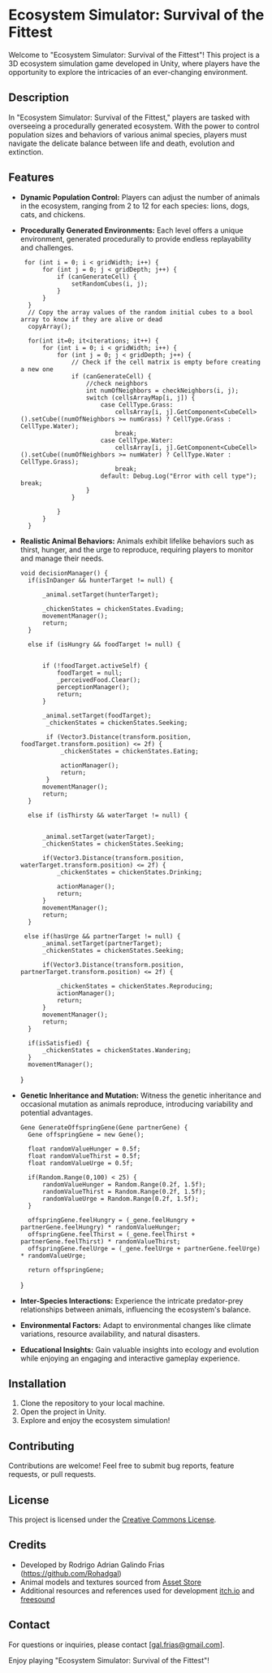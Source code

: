 # Ecosystem Simulator: Survival of the Fittest

Welcome to "Ecosystem Simulator: Survival of the Fittest"! This project is a 3D ecosystem simulation game developed in Unity, where players have the opportunity to explore the intricacies of an ever-changing environment.

## Description
In "Ecosystem Simulator: Survival of the Fittest," players are tasked with overseeing a procedurally generated ecosystem. With the power to control population sizes and behaviors of various animal species, players must navigate the delicate balance between life and death, evolution and extinction.

## Features
- **Dynamic Population Control:** Players can adjust the number of animals in the ecosystem, ranging from 2 to 12 for each species: lions, dogs, cats, and chickens.
- **Procedurally Generated Environments:** Each level offers a unique environment, generated procedurally to provide endless replayability and challenges.

       for (int i = 0; i < gridWidth; i++) {
            for (int j = 0; j < gridDepth; j++) {
                if (canGenerateCell) {
                    setRandomCubes(i, j);
                }
            }
        }
        // Copy the array values of the random initial cubes to a bool array to know if they are alive or dead
        copyArray();

        for(int it=0; it<iterations; it++) {
            for (int i = 0; i < gridWidth; i++) {
                for (int j = 0; j < gridDepth; j++) {
                    // Check if the cell matrix is empty before creating a new one
                    if (canGenerateCell) {
                        //check neighbors
                        int numOfNeighbors = checkNeighbors(i, j);
                        switch (cellsArrayMap[i, j]) {
                            case CellType.Grass:
                                cellsArray[i, j].GetComponent<CubeCell>().setCube((numOfNeighbors >= numGrass) ? CellType.Grass : CellType.Water);
                                break;
                            case CellType.Water:
                                cellsArray[i, j].GetComponent<CubeCell>().setCube((numOfNeighbors >= numWater) ? CellType.Water : CellType.Grass); 
                                break;
                            default: Debug.Log("Error with cell type"); break;
                        }
                    }

                }
            }   
        }
  
- **Realistic Animal Behaviors:** Animals exhibit lifelike behaviors such as thirst, hunger, and the urge to reproduce, requiring players to monitor and manage their needs.

      void decisionManager() {
        if(isInDanger && hunterTarget != null) {
            
            _animal.setTarget(hunterTarget);
            
            _chickenStates = chickenStates.Evading;
            movementManager();
            return;
        }

        else if (isHungry && foodTarget != null) {


            if (!foodTarget.activeSelf) {
                foodTarget = null;
                _perceivedFood.Clear();
                perceptionManager();
                return;
            }

            _animal.setTarget(foodTarget);
             _chickenStates = chickenStates.Seeking;
           
             if (Vector3.Distance(transform.position, foodTarget.transform.position) <= 2f) {
                 _chickenStates = chickenStates.Eating;
                 
                 actionManager();
                 return;
             }
            movementManager();
            return;
        }

        else if (isThirsty && waterTarget != null) {


            _animal.setTarget(waterTarget);
            _chickenStates = chickenStates.Seeking;

            if(Vector3.Distance(transform.position, waterTarget.transform.position) <= 2f) {
                _chickenStates = chickenStates.Drinking;
                  
                actionManager();
                return;
            }
            movementManager();
            return;
        }

       else if(hasUrge && partnerTarget != null) {
            _animal.setTarget(partnerTarget);
            _chickenStates = chickenStates.Seeking;

            if(Vector3.Distance(transform.position, partnerTarget.transform.position) <= 2f) {
             
                _chickenStates = chickenStates.Reproducing;
                actionManager();
                return;
            }
            movementManager();
            return;
        }

        if(isSatisfied) {
            _chickenStates = chickenStates.Wandering;
        }
        movementManager();
    }
  
- **Genetic Inheritance and Mutation:** Witness the genetic inheritance and occasional mutation as animals reproduce, introducing variability and potential advantages.

      Gene GenerateOffspringGene(Gene partnerGene) {
        Gene offspringGene = new Gene();

        float randomValueHunger = 0.5f;
        float randomValueThirst = 0.5f;
        float randomValueUrge = 0.5f;

        if(Random.Range(0,100) < 25) {
            randomValueHunger = Random.Range(0.2f, 1.5f);
            randomValueThirst = Random.Range(0.2f, 1.5f);
            randomValueUrge = Random.Range(0.2f, 1.5f);
        }

        offspringGene.feelHungry = (_gene.feelHungry + partnerGene.feelHungry) * randomValueHunger;
        offspringGene.feelThirst = (_gene.feelThirst + partnerGene.feelThirst) * randomValueThirst;
        offspringGene.feelUrge = (_gene.feelUrge + partnerGene.feelUrge) * randomValueUrge;

        return offspringGene;
    }
  
- **Inter-Species Interactions:** Experience the intricate predator-prey relationships between animals, influencing the ecosystem's balance.
- **Environmental Factors:** Adapt to environmental changes like climate variations, resource availability, and natural disasters.
- **Educational Insights:** Gain valuable insights into ecology and evolution while enjoying an engaging and interactive gameplay experience.

## Installation
1. Clone the repository to your local machine.
2. Open the project in Unity.
3. Explore and enjoy the ecosystem simulation!

## Contributing
Contributions are welcome! Feel free to submit bug reports, feature requests, or pull requests.

## License
This project is licensed under the [Creative Commons License](LICENSE).

## Credits
- Developed by Rodrigo Adrian Galindo Frias (https://github.com/Rohadgal)
- Animal models and textures sourced from [Asset Store](https://assetstore.unity.com/) 
- Additional resources and references used for development [itch.io](https://itch.io/) and [freesound](https://freesound.org/)

## Contact
For questions or inquiries, please contact [gal.frias@gmail.com].

Enjoy playing "Ecosystem Simulator: Survival of the Fittest"!
